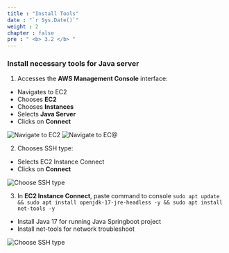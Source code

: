 ```yaml
---
title : "Install Tools"
date : "`r Sys.Date()`"
weight : 2
chapter : false
pre : " <b> 3.2 </b> "
---
```


### Install necessary tools for Java server

1. Accesses the **AWS Management Console** interface:
- Navigates to EC2
- Chooses **EC2**
- Chooses **Instances**
- Selects **Java Server**
- Clicks on **Connect**

![Navigate to EC2](/images/3-CreateEC2/3.2-InstallTools/001.png)
![Navigate to EC@](/images/3-CreateEC2/3.2-InstallTools/002.png)

2. Chooses SSH type:
- Selects EC2 Instance Connect
- Clicks on **Connect**

![Choose SSH type](/images/3-CreateEC2/3.2-InstallTools/003.png)

3. In **EC2 Instance Connect**, paste command to console `sudo apt update && sudo apt install openjdk-17-jre-headless -y && sudo apt install net-tools -y`
- Install Java 17 for running Java Springboot project
- Install net-tools for network troubleshoot

![Choose SSH type](/images/3-CreateEC2/3.2-InstallTools/004.png)

